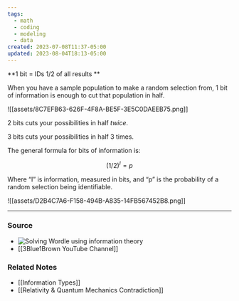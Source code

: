 ```yaml
---
tags:
  - math
  - coding
  - modeling
  - data
created: 2023-07-08T11:37-05:00
updated: 2023-08-04T18:13-05:00
---
```

**1 bit = IDs 1/2 of all results **

When you have a sample population to make a random selection from, 1 bit of information is enough to cut that population in half.

![[assets/8C7EFB63-626F-4F8A-BE5F-3E5C0DAEEB75.png]]

2 bits cuts your possibilities in half *twice*. 

3 bits cuts your possibilities in half 3 times. 

The general formula for bits of information is:

$$
(1/2)^I=p
$$

Where “I” is information, measured in bits, and “p” is the probability of a random selection being identifiable.

![[assets/D2B4C7A6-F158-494B-A835-14FB567452B8.png]]

---
### Source

- ![Solving Wordle using information theory](https://youtu.be/v68zYyaEmEA)
- [[3Blue1Brown YouTube Channel]]
### Related Notes
- [[Information Types]]
- [[Relativity & Quantum Mechanics Contradiction]]
